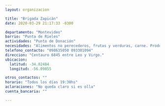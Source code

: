 ```yaml
---
layout: organizacion

title: "Brigada Zapicán"
date: 2020-03-29 21:17:33 -0300

departamento: "Montevideo"
barrio: "Punta de Rieles"
actividades: "Punto de Donación"
necesidades: "Alimentos no perecederos, frutas y verduras, carne. Productos de limpieza."
telefono_contacto: "098635050 093381094"
direccion: "Centauro 6845 entre Leo y Virgo."
ubicacion:
  latitud: -34.82484
  longitud: -56.09855

otros_contactos: ""
horario: "Todos los días 19:30hs"
aclaraciones: "No queda claro si es olla"
cuenta_bancaria: ""

---
```

